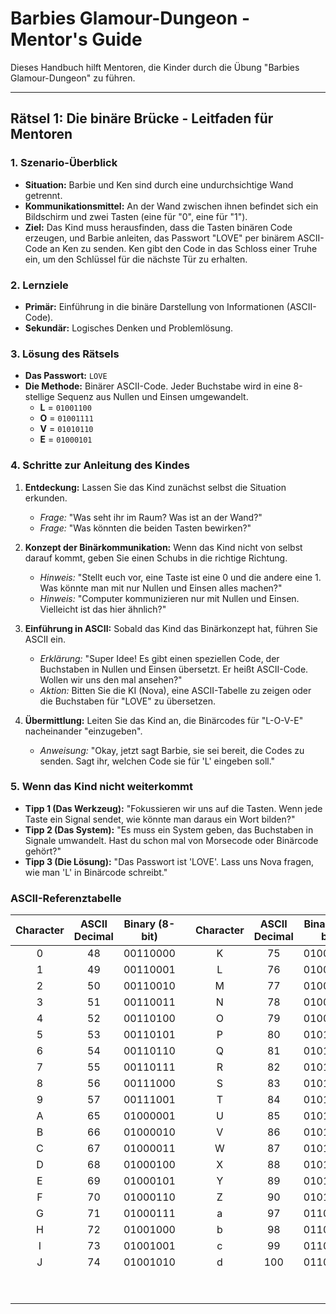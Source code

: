 # Barbies Glamour-Dungeon - Mentor's Guide

Dieses Handbuch hilft Mentoren, die Kinder durch die Übung "Barbies Glamour-Dungeon" zu führen.

---

## Rätsel 1: Die binäre Brücke - Leitfaden für Mentoren

### 1. Szenario-Überblick
- **Situation:** Barbie und Ken sind durch eine undurchsichtige Wand getrennt.
- **Kommunikationsmittel:** An der Wand zwischen ihnen befindet sich ein Bildschirm und zwei Tasten (eine für "0", eine für "1").
- **Ziel:** Das Kind muss herausfinden, dass die Tasten binären Code erzeugen, und Barbie anleiten, das Passwort "LOVE" per binärem ASCII-Code an Ken zu senden. Ken gibt den Code in das Schloss einer Truhe ein, um den Schlüssel für die nächste Tür zu erhalten.

### 2. Lernziele
- **Primär:** Einführung in die binäre Darstellung von Informationen (ASCII-Code).
- **Sekundär:** Logisches Denken und Problemlösung.

### 3. Lösung des Rätsels
- **Das Passwort:** `LOVE`
- **Die Methode:** Binärer ASCII-Code. Jeder Buchstabe wird in eine 8-stellige Sequenz aus Nullen und Einsen umgewandelt.
    - **L** = `01001100`
    - **O** = `01001111`
    - **V** = `01010110`
    - **E** = `01000101`

### 4. Schritte zur Anleitung des Kindes

1.  **Entdeckung:** Lassen Sie das Kind zunächst selbst die Situation erkunden.
    - *Frage:* "Was seht ihr im Raum? Was ist an der Wand?"
    - *Frage:* "Was könnten die beiden Tasten bewirken?"

2.  **Konzept der Binärkommunikation:** Wenn das Kind nicht von selbst darauf kommt, geben Sie einen Schubs in die richtige Richtung.
    - *Hinweis:* "Stellt euch vor, eine Taste ist eine 0 und die andere eine 1. Was könnte man mit nur Nullen und Einsen alles machen?"
    - *Hinweis:* "Computer kommunizieren nur mit Nullen und Einsen. Vielleicht ist das hier ähnlich?"

3.  **Einführung in ASCII:** Sobald das Kind das Binärkonzept hat, führen Sie ASCII ein.
    - *Erklärung:* "Super Idee! Es gibt einen speziellen Code, der Buchstaben in Nullen und Einsen übersetzt. Er heißt ASCII-Code. Wollen wir uns den mal ansehen?"
    - *Aktion:* Bitten Sie die KI (Nova), eine ASCII-Tabelle zu zeigen oder die Buchstaben für "LOVE" zu übersetzen.

4.  **Übermittlung:** Leiten Sie das Kind an, die Binärcodes für "L-O-V-E" nacheinander "einzugeben".
    - *Anweisung:* "Okay, jetzt sagt Barbie, sie sei bereit, die Codes zu senden. Sagt ihr, welchen Code sie für 'L' eingeben soll."

### 5. Wenn das Kind nicht weiterkommt
- **Tipp 1 (Das Werkzeug):** "Fokussieren wir uns auf die Tasten. Wenn jede Taste ein Signal sendet, wie könnte man daraus ein Wort bilden?"
- **Tipp 2 (Das System):** "Es muss ein System geben, das Buchstaben in Signale umwandelt. Hast du schon mal von Morsecode oder Binärcode gehört?"
- **Tipp 3 (Die Lösung):** "Das Passwort ist 'LOVE'. Lass uns Nova fragen, wie man 'L' in Binärcode schreibt."

### ASCII-Referenztabelle

| Character | ASCII Decimal | Binary (8-bit) |   | Character | ASCII Decimal | Binary (8-bit) |   | Character | ASCII Decimal | Binary (8-bit) |
|:---------:|:-------------:|:--------------:|---|:---------:|:-------------:|:--------------:|---|:---------:|:-------------:|:--------------:|
| 0 | 48 | 00110000 | | K | 75 | 01001011 | | e | 101 | 01100101 |
| 1 | 49 | 00110001 | | L | 76 | 01001100 | | f | 102 | 01100110 |
| 2 | 50 | 00110010 | | M | 77 | 01001101 | | g | 103 | 01100111 |
| 3 | 51 | 00110011 | | N | 78 | 01001110 | | h | 104 | 01101000 |
| 4 | 52 | 00110100 | | O | 79 | 01001111 | | i | 105 | 01101001 |
| 5 | 53 | 00110101 | | P | 80 | 01010000 | | j | 106 | 01101010 |
| 6 | 54 | 00110110 | | Q | 81 | 01010001 | | k | 107 | 01101011 |
| 7 | 55 | 00110111 | | R | 82 | 01010010 | | l | 108 | 01101100 |
| 8 | 56 | 00111000 | | S | 83 | 01010011 | | m | 109 | 01101101 |
| 9 | 57 | 00111001 | | T | 84 | 01010100 | | n | 110 | 01101110 |
| A | 65 | 01000001 | | U | 85 | 01010101 | | o | 111 | 01101111 |
| B | 66 | 01000010 | | V | 86 | 01010110 | | p | 112 | 01110000 |
| C | 67 | 01000011 | | W | 87 | 01010111 | | q | 113 | 01110001 |
| D | 68 | 01000100 | | X | 88 | 01011000 | | r | 114 | 01110010 |
| E | 69 | 01000101 | | Y | 89 | 01011001 | | s | 115 | 01110011 |
| F | 70 | 01000110 | | Z | 90 | 01011010 | | t | 116 | 01110100 |
| G | 71 | 01000111 | | a | 97 | 01100001 | | u | 117 | 01110101 |
| H | 72 | 01001000 | | b | 98 | 01100010 | | v | 118 | 01110110 |
| I | 73 | 01001001 | | c | 99 | 01100011 | | w | 119 | 01110111 |
| J | 74 | 01001010 | | d | 100 | 01100100 | | x | 120 | 01111000 |
|  |  |  | |  |  |  | | y | 121 | 01111001 |
|  |  |  | |  |  |  | | z | 122 | 01111010 |